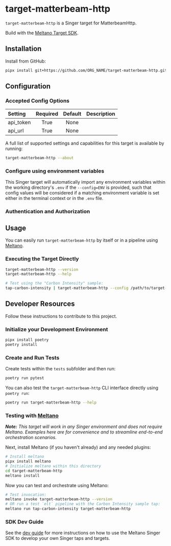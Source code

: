 # target-matterbeam-http

`target-matterbeam-http` is a Singer target for MatterbeamHttp.

Build with the [Meltano Target SDK](https://sdk.meltano.com).

## Installation

Install from GitHub:

```bash
pipx install git+https://github.com/ORG_NAME/target-matterbeam-http.git@main
```

## Configuration

### Accepted Config Options

| Setting   | Required | Default | Description |
| :-------- | :------: | :-----: | :---------- |
| api_token |   True   |  None   |             |
| api_url   |   True   |  None   |             |

A full list of supported settings and capabilities for this
target is available by running:

```bash
target-matterbeam-http --about
```

### Configure using environment variables

This Singer target will automatically import any environment variables within the working directory's
`.env` if the `--config=ENV` is provided, such that config values will be considered if a matching
environment variable is set either in the terminal context or in the `.env` file.

### Authentication and Authorization

<!--
Developer TODO: If your target requires special access on the destination system, or any special authentication requirements, provide those here.
-->

## Usage

You can easily run `target-matterbeam-http` by itself or in a pipeline using [Meltano](https://meltano.com/).

### Executing the Target Directly

```bash
target-matterbeam-http --version
target-matterbeam-http --help

# Test using the "Carbon Intensity" sample:
tap-carbon-intensity | target-matterbeam-http --config /path/to/target-matterbeam-http-config.json
```

## Developer Resources

Follow these instructions to contribute to this project.

### Initialize your Development Environment

```bash
pipx install poetry
poetry install
```

### Create and Run Tests

Create tests within the `tests` subfolder and
then run:

```bash
poetry run pytest
```

You can also test the `target-matterbeam-http` CLI interface directly using `poetry run`:

```bash
poetry run target-matterbeam-http --help
```

### Testing with [Meltano](https://meltano.com/)

_**Note:** This target will work in any Singer environment and does not require Meltano.
Examples here are for convenience and to streamline end-to-end orchestration scenarios._

<!--
Developer TODO:
Your project comes with a custom `meltano.yml` project file already created. Open the `meltano.yml` and follow any "TODO" items listed in
the file.
-->

Next, install Meltano (if you haven't already) and any needed plugins:

```bash
# Install meltano
pipx install meltano
# Initialize meltano within this directory
cd target-matterbeam-http
meltano install
```

Now you can test and orchestrate using Meltano:

```bash
# Test invocation:
meltano invoke target-matterbeam-http --version
# OR run a test `elt` pipeline with the Carbon Intensity sample tap:
meltano run tap-carbon-intensity target-matterbeam-http
```

### SDK Dev Guide

See the [dev guide](https://sdk.meltano.com/en/latest/dev_guide.html) for more instructions on how to use the Meltano Singer SDK to
develop your own Singer taps and targets.
